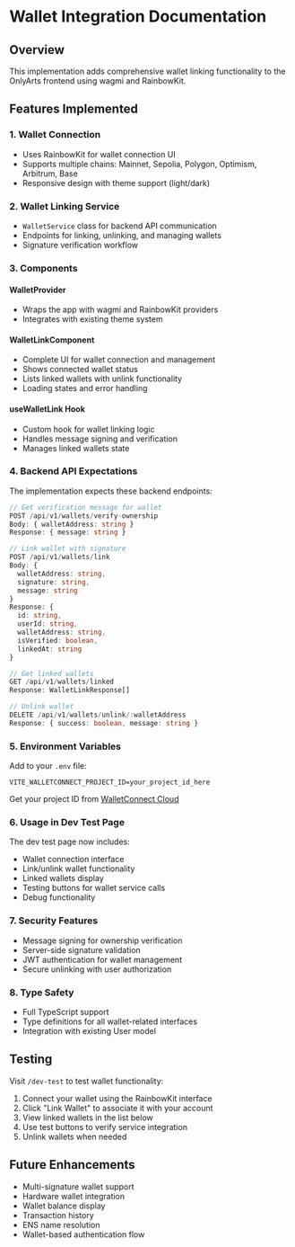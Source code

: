 # Wallet Integration Documentation

## Overview
This implementation adds comprehensive wallet linking functionality to the OnlyArts frontend using wagmi and RainbowKit.

## Features Implemented

### 1. Wallet Connection
- Uses RainbowKit for wallet connection UI
- Supports multiple chains: Mainnet, Sepolia, Polygon, Optimism, Arbitrum, Base
- Responsive design with theme support (light/dark)

### 2. Wallet Linking Service
- `WalletService` class for backend API communication
- Endpoints for linking, unlinking, and managing wallets
- Signature verification workflow

### 3. Components

#### WalletProvider
- Wraps the app with wagmi and RainbowKit providers
- Integrates with existing theme system

#### WalletLinkComponent
- Complete UI for wallet connection and management
- Shows connected wallet status
- Lists linked wallets with unlink functionality
- Loading states and error handling

#### useWalletLink Hook
- Custom hook for wallet linking logic
- Handles message signing and verification
- Manages linked wallets state

### 4. Backend API Expectations

The implementation expects these backend endpoints:

```typescript
// Get verification message for wallet
POST /api/v1/wallets/verify-ownership
Body: { walletAddress: string }
Response: { message: string }

// Link wallet with signature
POST /api/v1/wallets/link
Body: {
  walletAddress: string,
  signature: string,
  message: string
}
Response: {
  id: string,
  userId: string,
  walletAddress: string,
  isVerified: boolean,
  linkedAt: string
}

// Get linked wallets
GET /api/v1/wallets/linked
Response: WalletLinkResponse[]

// Unlink wallet
DELETE /api/v1/wallets/unlink/:walletAddress
Response: { success: boolean, message: string }
```

### 5. Environment Variables

Add to your `.env` file:
```
VITE_WALLETCONNECT_PROJECT_ID=your_project_id_here
```

Get your project ID from [WalletConnect Cloud](https://cloud.walletconnect.com/)

### 6. Usage in Dev Test Page

The dev test page now includes:
- Wallet connection interface
- Link/unlink wallet functionality
- Linked wallets display
- Testing buttons for wallet service calls
- Debug functionality

### 7. Security Features

- Message signing for ownership verification
- Server-side signature validation
- JWT authentication for wallet management
- Secure unlinking with user authorization

### 8. Type Safety

- Full TypeScript support
- Type definitions for all wallet-related interfaces
- Integration with existing User model

## Testing

Visit `/dev-test` to test wallet functionality:
1. Connect your wallet using the RainbowKit interface
2. Click "Link Wallet" to associate it with your account
3. View linked wallets in the list below
4. Use test buttons to verify service integration
5. Unlink wallets when needed

## Future Enhancements

- Multi-signature wallet support
- Hardware wallet integration
- Wallet balance display
- Transaction history
- ENS name resolution
- Wallet-based authentication flow
